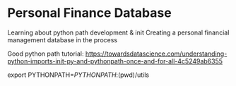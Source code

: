 # Personal Finance Database 

Learning about python path development & init
Creating a personal financial management database in the process 

Good python path tutorial: 
https://towardsdatascience.com/understanding-python-imports-init-py-and-pythonpath-once-and-for-all-4c5249ab6355


export PYTHONPATH=$PYTHONPATH:$(pwd)/utils